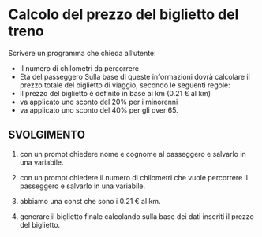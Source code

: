 Calcolo del prezzo del biglietto del treno
===
Scrivere un programma che chieda all’utente:
- Il numero di chilometri da percorrere
- Età del passeggero
Sulla base di queste informazioni dovrà calcolare il prezzo totale del biglietto di viaggio, secondo le seguenti regole:
- il prezzo del biglietto è definito in base ai km (0.21 € al km)
- va applicato uno sconto del 20% per i minorenni
- va applicato uno sconto del 40% per gli over 65.

## SVOLGIMENTO
1. con un prompt chiedere nome e cognome al passeggero e salvarlo in una variabile.

2. con un prompt chiedere il numero di chilometri che vuole percorrere il passeggero e salvarlo in una variabile.

3. abbiamo una const che sono i 0.21 € al km.

4. generare il biglietto finale calcolando sulla base dei dati inseriti il prezzo del biglietto.